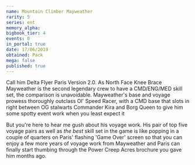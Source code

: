 ```yaml
---
name: Mountain Climber Mayweather
rarity: 5
series: ent
memory_alpha:
bigbook_tier: 4
events: 0
in_portal: true
date: 17/06/2019
obtained: Pack
mega: false
published: true
---
```


Call him Delta Flyer Paris Version 2.0. As North Face Knee Brace Mayweather is the second legendary crew to have a CMD/ENG/MED skill set, the comparison is unavoidable. Mayweather's base and voyage prowess thoroughly outclass Ol' Speed Racer, with a CMD base that slots in right between OG stalwarts Commander Kira and Borg Queen to give him some spotty event work when you least expect it

But you're here to hear me gush about his voyage work. His pair of top five voyage pairs as well as *the best* skill set in the game is like popping in a couple of quarters on Paris' flashing 'Game Over' screen so that you can enjoy a few more years of voyage work from Mayweather and Paris can finally start thumbing through the Power Creep Acres brochure you gave him months ago.
